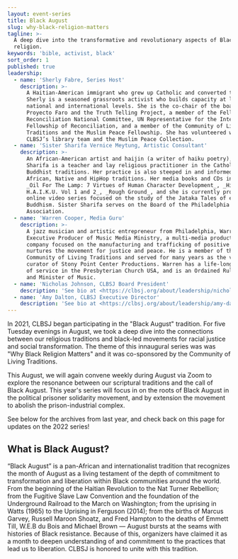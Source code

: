 ```yaml
---
layout: event-series
title: Black August
slug: why-black-religion-matters
tagline: >-
  A deep dive into the transformative and revolutionary aspects of Black
  religion.
keywords: 'bible, activist, black'
sort_order: 1
published: true
leadership:
  - name: 'Sherly Fabre, Series Host'
    description: >-
      A Haitian-American immigrant who grew up Catholic and converted to Islam,
      Sherly is a seasoned grassroots activist who builds capacity at local,
      national and international levels. She is the co-chair of the boards of
      Proyecto Faro and the Truth Telling Project, a member of the Fellowship of
      Reconciliation National Committee, UN Representative for the International
      Fellowship of Reconciliation, and a member of the Community of Living
      Traditions and the Muslim Peace Fellowship. She has volunteered with
      CLBSJ’s library team and the Muslim Peace Collection.
  - name: 'Sister Sharifa Vernice Meytung, Artistic Consultant'
    description: >-
      An African-American artist and haijin (a writer of haiku poetry), Sister
      Sharifa is a teacher and lay religious practitioner in the Catholic and
      Buddhist traditions. Her practice is also steeped in and informed by West
      African, Native and HipHop traditions. Her media books and CDs include
      _Oil For The Lamp: 7 Virtues of Human Character Development_, _Hiphop
      H.A.I.K.U. Vol 1 and 2_, _Rough Ground_, and she is currently producing an
      online video series focused on the study of the Jataka Tales of early
      Buddhism. Sister Sharifa serves on the Board of the Philadelphia Buddhist
      Association.
  - name: 'Warren Cooper, Media Guru'
    description: >-
      A jazz musician and artistic entrepreneur from Philadelphia, Warren is the
      Executive Producer of Music Media Ministry, a multi-media production
      company focused on the manufacturing and trafficking of positive art that
      nurtures the movement for justice and peace. He is a member of the
      Community of Living Traditions and served for many years as the volunteer
      curator of Stony Point Center Productions. Warren has a life-long history
      of service in the Presbyterian Church USA, and is an Ordained Ruling Elder
      and Minister of Music.
  - name: 'Nicholas Johnson, CLBSJ Board President'
    description: 'See bio at <https://clbsj.org/about/leadership/nicholas-a-johnson/>'
  - name: 'Amy Dalton, CLBSJ Executive Director'
    description: 'See bio at <https://clbsj.org/about/leadership/amy-dalton/>'
---
```


In 2021, CLBSJ began participating in the "Black August" tradition. For five Tuesday evenings in August, we took a deep dive into the connections between our religious traditions and black-led movements for racial justice and social transformation. The theme of this innaugural series was was "Why Black Religion Matters" and it was co-sponsored by the Community of Living Traditions.

This August, we will again convene weekly during August via Zoom to explore the resonance between our scriptural traditions and the call of Black August. This year's series will focus in on the roots of Black August in the political prisoner solidarity movement, and by extension the movement to abolish the prison-industrial complex. 

See below for the archives from last year, and check back on this page for updates on the 2022 series!

## What is Black August?

“Black August” is a pan-African and internationalist tradition that recognizes the month of August as a living testament of the depth of commitment to transformation and liberation within Black communities around the world. From the beginning of the Haitian Revolution to the Nat Turner Rebellion; from the Fugitive Slave Law Convention and the foundation of the Underground Railroad to the March on Washington; from the uprising in Watts (1965) to the Uprising in Ferguson (2014); from the births of Marcus Garvey, Russell Maroon Shoatz, and Fred Hampton to the deaths of Emmett Till, W.E.B du Bois and Michael Brown — August bursts at the seams with histories of Black resistance. Because of this, organizers have claimed it as a month to deepen understanding of and commitment to the practices that lead us to liberation. CLBSJ is honored to unite with this tradition.
